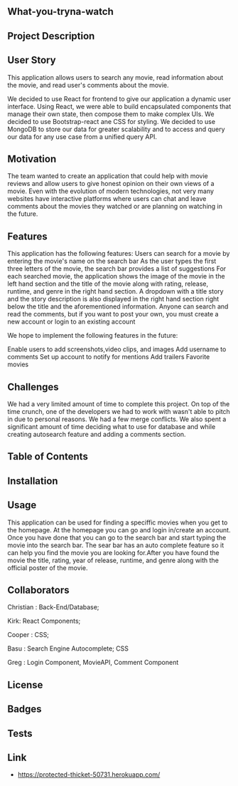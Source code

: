## What-you-tryna-watch ##

## Project Description ##

## User Story ##
This application allows users to search any movie, read information about the movie, and read user's comments about the movie.

We decided to use React for frontend to give our application a dynamic user interface. Using React, we were able to build encapsulated components that manage their own state, then compose them to make complex UIs. We decided to use Bootstrap-react ane CSS for styling. We decided to use MongoDB to store our data for greater scalability and to access and query our data for any use case from a unified query API. 



## Motivation ##
The team wanted to create an application that could help with movie reviews and allow users to give honest opinion on their own views of a movie. Even with the evolution of modern technologies, not very many websites have interactive platforms where users can chat and leave comments about the movies they watched or are planning on watching in the future. 

## Features ##

This application has the following features:
Users can search for a movie by entering the movie's name on the search bar
As the user types the first three letters of the movie, the search bar provides a list of suggestions 
For each searched movie, the application shows the image of the movie in the left hand section and the title of the movie along with rating, release, runtime, and genre in the right hand section. A dropdown with a title story and the story description is also displayed in the right hand section right below the title and the aforementioned information. 
Anyone can search and read the comments, but if you want to post your own, you must create a new account or login to an existing account

We hope to implement the following features in the future:

Enable users to add screenshots,video clips, and images
Add username to comments
Set up account to notify for mentions
Add trailers
Favorite movies


## Challenges ##
We had a very limited amount of time to complete this project. On top of the time crunch, one of the developers we had to work with wasn't able to pitch in due to personal reasons. We had a few merge conflicts. We also spent a significant amount of time deciding what to use for database and while creating autosearch feature and adding a comments section. 

## Table of Contents ##

## Installation ##

## Usage
This application can be used for finding a speciffic movies when you get to the homepage. At the homepage you can go and 
login in/create an account. Once you have done that you can go to the search bar and start typing the movie into the
search bar. The sear bar has an auto complete feature so it can help you find the movie you are looking for.After you
have found the movie the title, rating, year of release, runtime, and genre along with the official poster of the movie. 


## Collaborators ##

Christian : Back-End/Database;

Kirk: React Components;

Cooper : CSS;

Basu : Search Engine Autocomplete; CSS

Greg : Login Component, MovieAPI, Comment Component

## License ##

## Badges ##

## Tests ##

## Link
- https://protected-thicket-50731.herokuapp.com/

